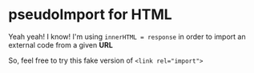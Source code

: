 # pseudoImport for HTML

Yeah yeah! I know! I'm using ```innerHTML = response``` in order to import an external code from a given __URL__

So, feel free to try this fake version of ```<link rel="import">```

